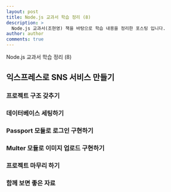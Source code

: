 ```yaml
---
layout: post
title: Node.js 교과서 학습 정리 (8)
description: >
  Node.js 교과서(조현영) 책을 바탕으로 학습 내용을 정리한 포스팅 입니다.
author: author
comments: true
---
```


Node.js 교과서 학습 정리 (8)

## 익스프레스로 SNS 서비스 만들기

### 프로젝트 구조 갖추기

### 데이터베이스 세팅하기

### Passport 모듈로 로그인 구현하기

### Multer 모듈로 이미지 업로드 구현하기

### 프로젝트 마무리 하기

### 함께 보면 좋은 자료

